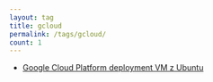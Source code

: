 ```yaml
---
layout: tag
title: gcloud
permalink: /tags/gcloud/
count: 1
---
```


- [Google Cloud Platform deployment VM z Ubuntu](https://blog.justcloud.pl/google-cloud-platform-deployment-vm-z-ubuntu)
